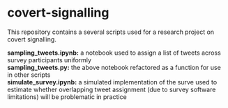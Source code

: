 # covert-signalling

This repository contains a several scripts used for a research project on covert signalling.

<b>sampling_tweets.ipynb:</b> a notebook used to assign a list of tweets across survey participants uniformly <br>
<b>sampling_tweets.py:</b> the above notebook refactored as a function for use in other scripts <br>
<b>simulate_survey.ipynb:</b> a simulated implementation of the surve used to estimate whether overlapping tweet assignment (due to survey software limitations) will be problematic in practice
